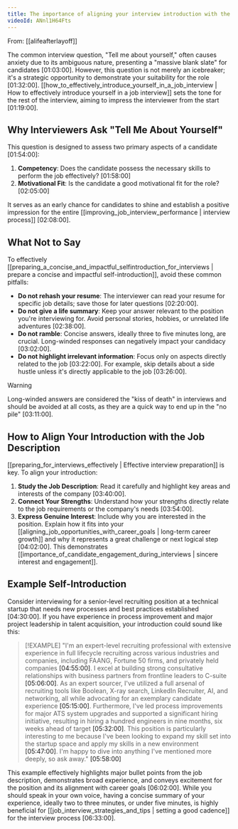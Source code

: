 ```yaml
---
title: The importance of aligning your interview introduction with the job description
videoId: ANnl1H64Fts
---
```


From: [[alifeafterlayoff]] <br/> 

The common interview question, "Tell me about yourself," often causes anxiety due to its ambiguous nature, presenting a "massive blank slate" for candidates <a class="yt-timestamp" data-t="01:03:00">[01:03:00]</a>. However, this question is not merely an icebreaker; it's a strategic opportunity to demonstrate your suitability for the role <a class="yt-timestamp" data-t="01:32:00">[01:32:00]</a>. [[how_to_effectively_introduce_yourself_in_a_job_interview | How to effectively introduce yourself in a job interview]] sets the tone for the rest of the interview, aiming to impress the interviewer from the start <a class="yt-timestamp" data-t="01:19:00">[01:19:00]</a>.

## Why Interviewers Ask "Tell Me About Yourself"

This question is designed to assess two primary aspects of a candidate <a class="yt-timestamp" data-t="01:54:00">[01:54:00]</a>:
1.  **Competency**: Does the candidate possess the necessary skills to perform the job effectively? <a class="yt-timestamp" data-t="01:58:00">[01:58:00]</a>
2.  **Motivational Fit**: Is the candidate a good motivational fit for the role? <a class="yt-timestamp" data-t="02:05:00">[02:05:00]</a>

It serves as an early chance for candidates to shine and establish a positive impression for the entire [[improving_job_interview_performance | interview process]] <a class="yt-timestamp" data-t="02:08:00">[02:08:00]</a>.

## What Not to Say

To effectively [[preparing_a_concise_and_impactful_selfintroduction_for_interviews | prepare a concise and impactful self-introduction]], avoid these common pitfalls:
*   **Do not rehash your resume**: The interviewer can read your resume for specific job details; save those for later questions <a class="yt-timestamp" data-t="02:20:00">[02:20:00]</a>.
*   **Do not give a life summary**: Keep your answer relevant to the position you're interviewing for. Avoid personal stories, hobbies, or unrelated life adventures <a class="yt-timestamp" data-t="02:38:00">[02:38:00]</a>.
*   **Do not ramble**: Concise answers, ideally three to five minutes long, are crucial. Long-winded responses can negatively impact your candidacy <a class="yt-timestamp" data-t="03:02:00">[03:02:00]</a>.
*   **Do not highlight irrelevant information**: Focus only on aspects directly related to the job <a class="yt-timestamp" data-t="03:22:00">[03:22:00]</a>. For example, skip details about a side hustle unless it's directly applicable to the job <a class="yt-timestamp" data-t="03:26:00">[03:26:00]</a>.

> [!WARNING]
> Long-winded answers are considered the "kiss of death" in interviews and should be avoided at all costs, as they are a quick way to end up in the "no pile" <a class="yt-timestamp" data-t="03:11:00">[03:11:00]</a>.

## How to Align Your Introduction with the Job Description

[[preparing_for_interviews_effectively | Effective interview preparation]] is key. To align your introduction:
1.  **Study the Job Description**: Read it carefully and highlight key areas and interests of the company <a class="yt-timestamp" data-t="03:40:00">[03:40:00]</a>.
2.  **Connect Your Strengths**: Understand how your strengths directly relate to the job requirements or the company's needs <a class="yt-timestamp" data-t="03:54:00">[03:54:00]</a>.
3.  **Express Genuine Interest**: Include why you are interested in the position. Explain how it fits into your [[aligning_job_opportunities_with_career_goals | long-term career growth]] and why it represents a great challenge or next logical step <a class="yt-timestamp" data-t="04:02:00">[04:02:00]</a>. This demonstrates [[importance_of_candidate_engagement_during_interviews | sincere interest and engagement]].

## Example Self-Introduction

Consider interviewing for a senior-level recruiting position at a technical startup that needs new processes and best practices established <a class="yt-timestamp" data-t="04:30:00">[04:30:00]</a>. If you have experience in process improvement and major project leadership in talent acquisition, your introduction could sound like this:

> [!EXAMPLE]
> "I'm an expert-level recruiting professional with extensive experience in full lifecycle recruiting across various industries and companies, including FAANG, Fortune 50 firms, and privately held companies <a class="yt-timestamp" data-t="04:55:00">[04:55:00]</a>. I excel at building strong consultative relationships with business partners from frontline leaders to C-suite <a class="yt-timestamp" data-t="05:06:00">[05:06:00]</a>. As an expert sourcer, I've utilized a full arsenal of recruiting tools like Boolean, X-ray search, LinkedIn Recruiter, AI, and networking, all while advocating for an exemplary candidate experience <a class="yt-timestamp" data-t="05:15:00">[05:15:00]</a>. Furthermore, I've led process improvements for major ATS system upgrades and supported a significant hiring initiative, resulting in hiring a hundred engineers in nine months, six weeks ahead of target <a class="yt-timestamp" data-t="05:32:00">[05:32:00]</a>. This position is particularly interesting to me because I've been looking to expand my skill set into the startup space and apply my skills in a new environment <a class="yt-timestamp" data-t="05:47:00">[05:47:00]</a>. I'm happy to dive into anything I've mentioned more deeply, so ask away." <a class="yt-timestamp" data-t="05:58:00">[05:58:00]</a>

This example effectively highlights major bullet points from the job description, demonstrates broad experience, and conveys excitement for the position and its alignment with career goals <a class="yt-timestamp" data-t="06:02:00">[06:02:00]</a>. While you should speak in your own voice, having a concise summary of your experience, ideally two to three minutes, or under five minutes, is highly beneficial for [[job_interview_strategies_and_tips | setting a good cadence]] for the interview process <a class="yt-timestamp" data-t="06:33:00">[06:33:00]</a>.